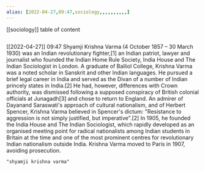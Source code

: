 ```yaml
---
alias: [2022-04-27,09:47,sociology,,,,,,,,,,]
---
```

[[sociology]]
table of content
```toc
```

[[2022-04-27]] 09:47
Shyamji Krishna Varma (4 October 1857 – 30 March 1930) was an Indian revolutionary fighter,[1] an Indian patriot, lawyer and journalist who founded the Indian Home Rule Society, India House and The Indian Sociologist in London. A graduate of Balliol College, Krishna Varma was a noted scholar in Sanskrit and other Indian languages. He pursued a brief legal career in India and served as the Divan of a number of Indian princely states in India.[2] He had, however, differences with Crown authority, was dismissed following a supposed conspiracy of British colonial officials at Junagadh[3] and chose to return to England. An admirer of Dayanand Saraswati's approach of cultural nationalism, and of Herbert Spencer, Krishna Varma believed in Spencer's dictum: "Resistance to aggression is not simply justified, but imperative".[2]
In 1905, he founded the India House and The Indian Sociologist, which rapidly developed as an organised meeting point for radical nationalists among Indian students in Britain at the time and one of the most prominent centres for revolutionary Indian nationalism outside India. Krishna Varma moved to Paris in 1907, avoiding prosecution.
```query
"shyamji krishna varma"
```